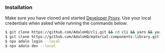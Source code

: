 ### Installation
Make sure you have cloned and started [Developer Proxy](https://github.com/AdaloHQ/developer-proxy). Use your local credentials when asked while running the commands below:

```sh
$ git clone https://github.com/AdaloHQ/cli.git && cd cli && yarn && yarn link & cd ..  
$ git clone https://github.com/AdaloHQ/material-components-library.git && cd material-components-library && yarn link @adalo/cli && yarn
$ npx adalo login --local
$ npx adalo dev --local
```